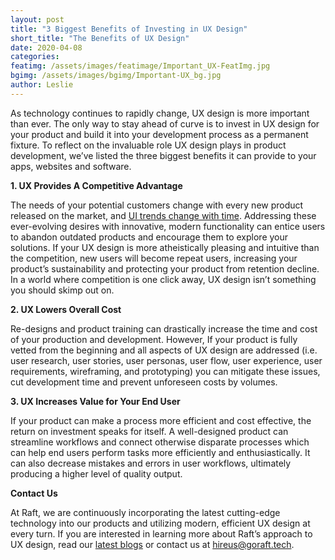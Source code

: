 ```yaml
---
layout: post 
title: "3 Biggest Benefits of Investing in UX Design" 
short_title: "The Benefits of UX Design" 
date: 2020-04-08 
categories: 
featimg: /assets/images/featimage/Important_UX-FeatImg.jpg 
bgimg: /assets/images/bgimg/Important-UX_bg.jpg 
author: Leslie
--- 
```


 As technology continues to rapidly change, UX design is more important than ever. The only way to stay ahead of curve is to invest in UX design for your product and build it into your development process as a permanent fixture. To reflect on the invaluable role UX design plays in product development, we’ve listed the three biggest benefits it can provide to your apps, websites and software. 

 

**1. UX Provides A Competitive Advantage** 

The needs of your potential customers change with every new product released on the market, and [UI trends change with time](https://goraft.tech/2020/03/10/ui-design-trends.html). Addressing these ever-evolving desires with innovative, modern functionality can entice users to abandon outdated products and encourage them to explore your solutions. If your UX design is more atheistically pleasing and intuitive than the competition, new users will become repeat users,  increasing your product’s sustainability and protecting your product from retention decline. In a world where competition is one click away, UX design isn’t something you should skimp out on. 

 

**2. UX Lowers Overall Cost**

Re-designs and product training can drastically increase the time and cost of your production and development. However, If your product is fully vetted from the beginning and all aspects of UX design are addressed (i.e. user research, user stories, user personas, user flow, user experience, user requirements, wireframing, and prototyping) you can mitigate these issues, cut development time and prevent unforeseen costs by volumes. 

 

**3. UX Increases Value for Your End User**

If your product can make a process more efficient and cost effective, the return on investment speaks for itself. A well-designed product can streamline workflows and connect otherwise disparate processes which can help end users perform tasks more efficiently and enthusiastically. It can also decrease mistakes and errors in user workflows, ultimately producing a higher level of quality output.  

 

**Contact Us**

At Raft, we are continuously incorporating the latest cutting-edge technology into our products and utilizing modern, efficient UX design at every turn. If you are interested in learning more about Raft’s approach to UX design, read our [latest blogs](https://goraft.tech/blog/) or contact us at [hireus@goraft.tech](mailto:hireus@goraft.tech). 